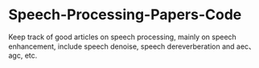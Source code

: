 # Speech-Processing-Papers-Code
Keep track of good articles on speech processing, mainly on speech enhancement, include speech denoise, speech dereverberation and aec、agc, etc.
